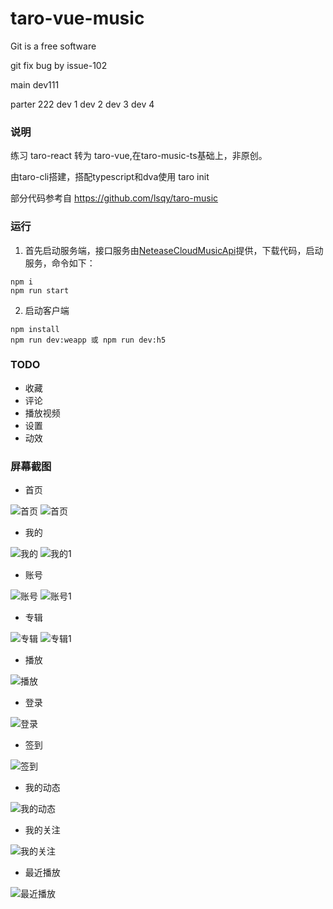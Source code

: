 # taro-vue-music

Git is a free software 

git fix bug by issue-102

main
dev111

parter 222
dev 1
dev 2
dev 3
dev 4
### 说明
练习 taro-react 转为 taro-vue,在taro-music-ts基础上，非原创。

由taro-cli搭建，搭配typescript和dva使用
taro init

部分代码参考自 https://github.com/lsqy/taro-music

### 运行

1. 首先启动服务端，接口服务由[NeteaseCloudMusicApi](https://binaryify.github.io/NeteaseCloudMusicApi/#/)提供，下载代码，启动服务，命令如下：
```
npm i
npm run start
```

2. 启动客户端
```
npm install
npm run dev:weapp 或 npm run dev:h5
```

### TODO
- 收藏
- 评论
- 播放视频
- 设置
- 动效


### 屏幕截图

- 首页
  
![首页](/screenshot/首页.png)
![首页](/screenshot/首页1.png)

- 我的
  
![我的](/screenshot/我的.png)
![我的1](/screenshot/我的1.png)

- 账号
  
![账号](/screenshot/账号.png)
![账号1](/screenshot/账号1.png)

- 专辑
  
![专辑](/screenshot/专辑.png)
![专辑1](/screenshot/专辑1.png)

- 播放
  
![播放](/screenshot/播放.png)

- 登录
  
![登录](/screenshot/登录.png)


- 签到
  
![签到](/screenshot/签到.png)


- 我的动态
  
![我的动态](/screenshot/我的动态.png)

- 我的关注
  
![我的关注](/screenshot/我的关注.png)

- 最近播放
  
![最近播放](/screenshot/最近播放.png)
